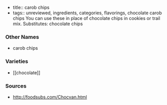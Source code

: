 - title:: carob chips
- tags:: unreviewed, ingredients, categories, flavorings, chocolate
carob chips You can use these in place of chocolate chips in cookies or trail mix. Substitutes: chocolate chips

### Other Names

* carob chips

### Varieties

* [[chocolate]]

### Sources
* http://foodsubs.com/Chocvan.html
